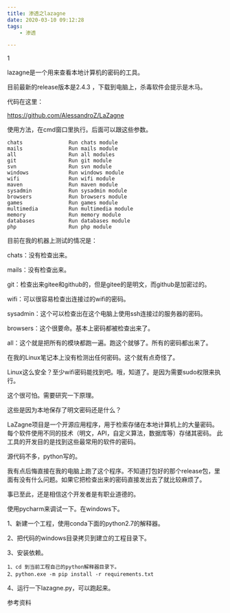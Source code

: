 ```yaml
---
title: 渗透之lazagne
date: 2020-03-10 09:12:28
tags:
	- 渗透

---
```


1

lazagne是一个用来查看本地计算机的密码的工具。

目前最新的release版本是2.4.3 ，下载到电脑上，杀毒软件会提示是木马。

代码在这里：

https://github.com/AlessandroZ/LaZagne

使用方法，在cmd窗口里执行。后面可以跟这些参数。

```
chats               Run chats module       
mails               Run mails module       
all                 Run all modules        
git                 Run git module         
svn                 Run svn module         
windows             Run windows module     
wifi                Run wifi module        
maven               Run maven module       
sysadmin            Run sysadmin module    
browsers            Run browsers module    
games               Run games module       
multimedia          Run multimedia module  
memory              Run memory module      
databases           Run databases module   
php                 Run php module         
```

目前在我的机器上测试的情况是：

chats：没有检查出来。

mails：没有检查出来。

git：检查出来gitee和github的，但是gitee的是明文，而github是加密过的。

wifi：可以很容易检查出连接过的wifi的密码。

sysadmin：这个可以检查出在这个电脑上使用ssh连接过的服务器的密码。

browsers：这个很要命。基本上密码都被检查出来了。

all：这个就是把所有的模块都跑一遍。跑这个就够了。所有的密码都出来了。



在我的Linux笔记本上没有检测出任何密码。这个就有点奇怪了。

Linux这么安全？至少wifi密码能找到吧。哦，知道了。是因为需要sudo权限来执行。







这个很可怕。需要研究一下原理。



这些是因为本地保存了明文密码还是什么？

LaZagne项目是一个开源应用程序，用于检索存储在本地计算机上的大量密码。 每个软件使用不同的技术（明文，API，自定义算法，数据库等）存储其密码。 此工具的开发目的是找到这些最常用的软件的密码。



源代码不多，python写的。

我有点后悔直接在我的电脑上跑了这个程序。不知道打包好的那个release包，里面有没有什么问题。如果它把检查出来的密码直接发出去了就比较麻烦了。

事已至此，还是相信这个开发者是有职业道德的。



使用pycharm来调试一下。在windows下。

1、新建一个工程，使用conda下面的python2.7的解释器。

2、把代码的windows目录拷贝到建立的工程目录下。

3、安装依赖。

```
1、cd 到当前工程自己的python解释器目录下。
2、python.exe -m pip install -r requirements.txt
```

4、运行一下lazagne.py，可以跑起来。







参考资料

